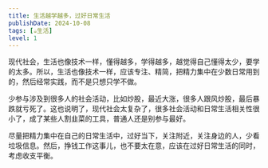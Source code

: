 ```yaml
---
title: 生活越学越多，过好日常生活
publishDate: 2024-10-08
tags: [☕生活]
level: 1
---
```


现代社会，生活也像技术一样，懂得越多，学得越多，越觉得自己懂得太少，要学的太多。所以，生活也像技术一样，应该专注、精简，把精力集中在少数日常用到的，然后经常实践，而不是只想只学不做。

少参与涉及到很多人的社会活动，比如炒股，最近大涨，很多人跟风炒股，最后暴跌就亏死了。这也说明了，现代社会太复杂了，很多社会活动和日常生活相关性很小了，成了某些人割韭菜的工具，普通人还是别参与最好。

尽量把精力集中在自己的日常生活中，过好当下，关注附近，关注身边的人，少看垃圾信息。然后，挣钱工作这事儿，也不要太在意，应该在过好日常生活的同时，考虑收支平衡。
